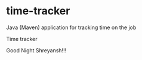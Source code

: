 # time-tracker
Java (Maven) application for tracking time on the job

Time tracker

Good Night Shreyansh!!!
